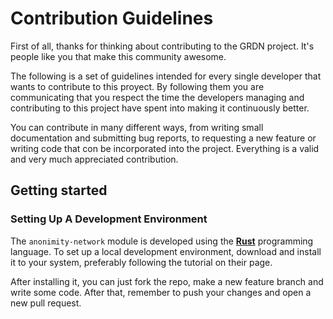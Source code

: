 # Contribution Guidelines
First of all, thanks for thinking about contributing to the GRDN
project. It's people like you that make this community awesome.

The following is a set of guidelines intended for every single
developer that wants to contribute to this proyect. By following them
you are communicating that you respect the time the developers
managing and contributing to this project have spent into making
it continuously better.

You can contribute in many different ways, from writing small
documentation and submitting bug reports, to requesting a new feature or
writing code that con be incorporated into the project. Everything is a
valid and very much appreciated contribution.

## Getting started
### Setting Up A Development Environment
The `anonimity-network` module is developed using the 
[**Rust**](https://www.rust-lang.org/) programming
language. To set up a local development environment, download and install
it to your system, preferably following the tutorial on their page.

After installing it, you can just fork the repo, make a new feature
branch and write some code. After that, remember to push your
changes and open a new pull request.